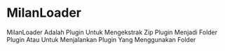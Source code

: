 # MilanLoader
MilanLoader Adalah Plugin Untuk Mengekstrak Zip Plugin Menjadi Folder Plugin
Atau Untuk Menjalankan Plugin Yang Menggunakan Folder
